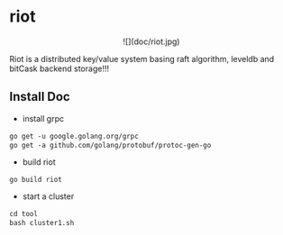 # riot

<center>![](doc/riot.jpg)</center>

Riot is a distributed key/value system basing raft algorithm, leveldb and bitCask backend storage!!!


## Install Doc

- install grpc

```
go get -u google.golang.org/grpc
go get -a github.com/golang/protobuf/protoc-gen-go
```

- build riot

```
go build riot
```

- start a cluster

```
cd tool
bash cluster1.sh
```